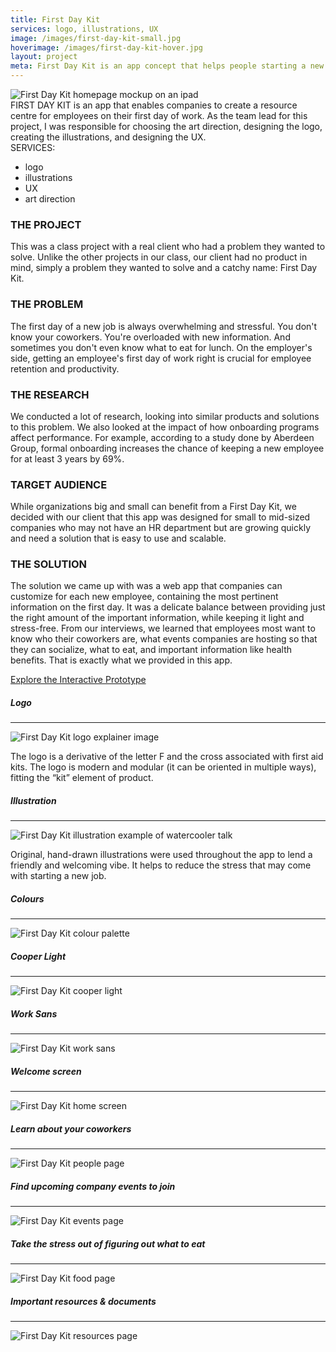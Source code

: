 ```yaml
---
title: First Day Kit
services: logo, illustrations, UX
image: /images/first-day-kit-small.jpg
hoverimage: /images/first-day-kit-hover.jpg
layout: project
meta: First Day Kit is an app concept that helps people starting a new job. Janelle was the team lead and was responsible for designing the logo, UI, illustrations, and brand direction.
---
```


<img class="img-flex load-hidden push-2" src="{{ site.baseurl }}/images/first-day-kit-ipad.jpg" alt="First Day Kit homepage mockup on an ipad" />

<div class="grid push project-text">
  <div class="unit xs-1 s-1 m-3-4 push">
  FIRST DAY KIT is an app that enables companies to create a resource centre for employees on their first day of work. As the team lead for this project, I was responsible for choosing the art direction, designing the logo, creating the illustrations, and designing the UX.
  </div>
  <aside class="unit xs-1 s-1 m-1-4 push">
  SERVICES:
    <ul class="list-group pad-t-1-2">
      <li>logo</li>
      <li>illustrations</li>
      <li>UX</li>
      <li>art direction</li>
    </ul>
  </aside>
  <div class="unit xs-1">
    <h3>THE PROJECT</h3>
    <p>This was a class project with a real client who had a problem they wanted to solve. Unlike the other projects in our class, our client had no product in mind, simply a problem they wanted to solve and a catchy name: First Day Kit.</p>
    <h3>THE PROBLEM</h3>
    <p>The first day of a new job is always overwhelming and stressful. You don't know your coworkers. You're overloaded with new information. And sometimes you don't even know what to eat for lunch. On the employer's side, getting an employee's first day of work right is crucial for employee retention and productivity.</p>
    <h3>THE RESEARCH</h3>
    <p>We conducted a lot of research, looking into similar products and solutions to this problem. We also looked at the impact of how onboarding programs affect performance. For example, according to a study done by Aberdeen Group, formal onboarding increases the chance of keeping a new employee for at least 3 years by 69%. </p>
    <h3>TARGET AUDIENCE</h3>
    <p>While organizations big and small can benefit from a First Day Kit, we decided with our client that this app was designed for small to mid-sized companies who may not have an HR department but are growing quickly and need a solution that is easy to use and scalable.</p>
    <h3>THE SOLUTION</h3>
    <p class="push-2">The solution we came up with was a web app that companies can customize for each new employee, containing the most pertinent information on the first day. It was a delicate balance between providing just the right amount of the important information, while keeping it light and stress-free. From our interviews, we learned that employees most want to know who their coworkers are, what events companies are hosting so that they can socialize, what to eat, and important information like health benefits. That is exactly what we provided in this app.</p>
    <div class="big text-center"><a href="https://xd.adobe.com/view/7b02a001-3034-4690-7cef-9568aa12b8ff-0d33/" class="link-underline" target="_blank">Explore the Interactive Prototype</a></div>
  </div>
</div>

<h5>Logo</h5><hr>
<img class="img-flex load-hidden" src="{{ site.baseurl }}/images/first-day-kit-logo-explain.jpg" alt="First Day Kit logo explainer image"/>

<p class="project-text">The logo is a derivative of the letter F and the cross associated with first aid kits. The logo is modern and modular (it can be oriented in multiple ways), fitting the “kit” element of product.</p>

<h5>Illustration</h5><hr>
<img class="img-flex load-hidden" src="{{ site.baseurl }}/images/first-day-kit-illustration.png" alt="First Day Kit illustration example of watercooler talk"/>

<p class="project-text">Original, hand-drawn illustrations were used throughout the app to lend a friendly and welcoming vibe. It helps to reduce the stress that may come with starting a new job.</p>

<h5>Colours</h5><hr>
<img class="img-flex load-hidden push-2" src="{{ site.baseurl }}/images/first-day-kit-colours.jpg" alt="First Day Kit colour palette"/>

<div class="grid push-2">
  <div class="unit s-2-3 m-2-3 pad-r">
    <h5>Cooper Light</h5><hr>
    <img class="img-flex load-hidden" src="{{ site.baseurl }}/images/cooper-light.svg" alt="First Day Kit cooper light"/>
  </div>
  <div class="unit s-1-3 m-1-3">
    <h5>Work Sans</h5><hr>
    <img class="img-flex load-hidden" src="{{ site.baseurl }}/images/work-sans.svg" alt="First Day Kit work sans"/>
  </div>
</div>

<h5>Welcome screen</h5><hr>
<img class="img-flex load-hidden push drop-shadow" src="{{ site.baseurl }}/images/first-day-kit-home.jpg" alt="First Day Kit home screen"/>

<h5>Learn about your coworkers</h5><hr>
<img class="img-flex load-hidden push drop-shadow" src="{{ site.baseurl }}/images/first-day-kit-people.jpg" alt="First Day Kit people page"/>

<h5>Find upcoming company events to join</h5><hr>
<img class="img-flex load-hidden push drop-shadow" src="{{ site.baseurl }}/images/first-day-kit-events.jpg" alt="First Day Kit events page"/>

<h5>Take the stress out of figuring out what to eat</h5><hr>
<img class="img-flex load-hidden push drop-shadow" src="{{ site.baseurl }}/images/first-day-kit-map.jpg" alt="First Day Kit food page"/>

<h5>Important resources & documents</h5><hr>
<img class="img-flex load-hidden push drop-shadow" src="{{ site.baseurl }}/images/first-day-kit-resources.jpg" alt="First Day Kit resources page"/>
